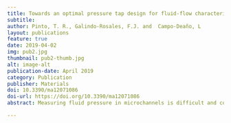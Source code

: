 ```yaml
---
title: Towards an optimal pressure tap design for fluid-flow characterisation at microscales
subtitle:
author: Pinto, T. R., Galindo-Rosales, F.J. and  Campo-Deaño, L
layout: publications
feature: true
date: 2019-04-02
img: pub2.jpg
thumbnail: pub2-thumb.jpg
alt: image-alt
publication-date: April 2019
category: Publication
publisher: Materials
doi: 10.3390/ma12071086
doi-url: https://doi.org/10.3390/ma12071086
abstract: Measuring fluid pressure in microchannels is difficult and constitutes a challenge to even the most experienced of experimentalists. Currently, to the best of the authors' knowledge, no optimal solution are being used for the design of pressure taps, nor guidelines concerning their shape and its relation with the accuracy of the readings. In an attempt to address this issue, a parametric study was devised to evaluate the performance of different pressure tap designs, 18 in total. These were obtained by combining three shape parameters&#58; sub-channel width (w) and sub-channel-tap radius (R) or angle (α), while having the sub-channel length kept constant. For each configuration, pressure drop measurements were carried out along several lengths of a straight microfluidic rectangular channel and later compared to an analytical solution. The microchannels were fabricated out of PDMS using standard soft-lithography techniques, pressure drop was measured with differential pressure sensors, the test fluid was DI water and the flow conditions varied from creeping flow up to R e c ∼100. Pressure taps, having smooth contours (characterised by the radius R) and a sub-channel width (w) of 108 μ m , performed the best with results from that of radius R = 50 μ m only falling short of the theory by a mere ∼ 5 %.

---
```

